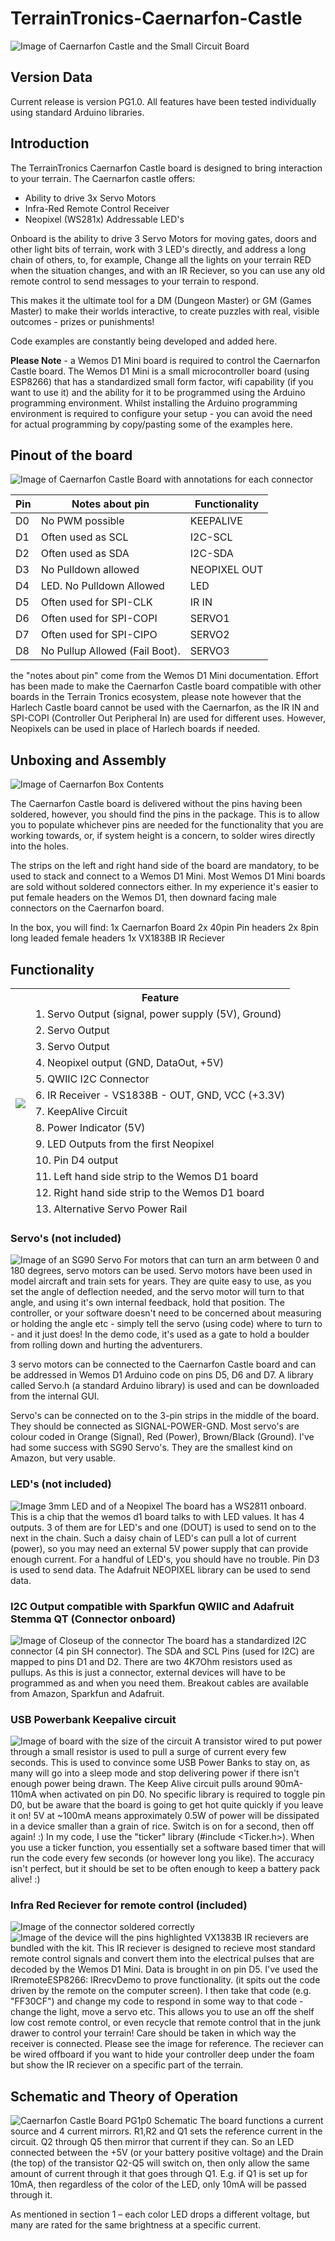# TerrainTronics-Caernarfon-Castle

![Image of Caernarfon Castle and the Small Circuit Board](readmeimages/CaernarfonHeader.gif)

## Version Data
Current release is version PG1.0. All features have been tested individually using standard Arduino libraries.

## Introduction

The TerrainTronics Caernarfon Castle board is designed to bring interaction to your terrain. The Caernarfon castle offers:
- Ability to drive 3x Servo Motors
- Infra-Red Remote Control Receiver
- Neopixel (WS281x) Addressable LED's

Onboard is the ability to drive 3 Servo Motors for moving gates, doors and other light bits of terrain, work with 3 LED's directly, and address a long chain of others, to, for example, Change all the lights on your terrain RED when the situation changes, and with an IR Reciever, so you can use any old remote control to send messages to your terrain to respond. 

This makes it the ultimate tool for a DM (Dungeon Master) or GM (Games Master) to make their worlds interactive, to create puzzles with real, visible outcomes - prizes or punishments!

Code examples are constantly being developed and added here. 

**Please Note** - a Wemos D1 Mini board is required to control the Caernarfon Castle board. The Wemos D1 Mini is a small microcontroller board (using ESP8266) that has a standardized small form factor, wifi capability (if you want to use it) and the ability for it to be programmed using the Arduino programming environment. Whilst installing the Arduino programming environment is required to configure your setup - you can avoid the need for actual programming by copy/pasting some of the examples here.


## Pinout of the board

![Image of Caernarfon Castle Board with annotations for each connector](readmeimages/2.png)

| Pin | Notes about pin                | Functionality |
|-----|--------------------------------|---------------|
| D0  | No PWM possible                | KEEPALIVE     |
| D1  | Often used as SCL              | I2C-SCL       |
| D2  | Often used as SDA              | I2C-SDA       |
| D3  | No Pulldown allowed            | NEOPIXEL OUT  |
| D4  | LED. No Pulldown Allowed       | LED           |
| D5  | Often used for SPI-CLK         | IR IN         |
| D6  | Often used for SPI-COPI        | SERVO1        |
| D7  | Often used for SPI-CIPO        | SERVO2        |
| D8  | No Pullup Allowed (Fail Boot). | SERVO3        |


the "notes about pin" come from the Wemos D1 Mini documentation. Effort has been made to make the Caernarfon Castle board compatible with other boards in the Terrain Tronics ecosystem, please note however that the Harlech Castle board cannot be used with the Caernarfon, as the IR IN and SPI-COPI (Controller Out Peripheral In) are used for different uses. However, Neopixels can be used in place of Harlech boards if needed.

## Unboxing and Assembly

![Image of Caernarfon Box Contents](readmeimages/3.png)

The Caernarfon Castle board is delivered without the pins having been soldered, however, you should find the pins in the package. This is to allow you to populate whichever pins are needed for the functionality that you are working towards, or, if system height is a concern, to solder wires directly into the holes.

The strips on the left and right hand side of the board are mandatory, to be used to stack and connect to a Wemos D1 Mini. Most Wemos D1 Mini boards are sold without soldered connectors either. In my experience it's easier to put female headers on the Wemos D1, then downard facing male connectors on the Caernarfon board. 

In the box, you will find:
1x Caernarfon Board
2x 40pin Pin headers
2x 8pin long leaded female headers
1x VX1838B IR Reciever



## Functionality
<table class="tg">
<thead>
  <tr>
    <th class="tg-0pky" rowspan="14"><img src="readmeimages/caernarfonlabelledpinout.png"></th>
    <th class="tg-0pky">Feature</th>
  </tr>
  <tr>
    <td class="tg-0pky">1. Servo Output (signal, power supply (5V), Ground) </td>
  </tr>
  <tr>
    <td class="tg-0pky">2. Servo Output</td>
  </tr>
  <tr>
    <td class="tg-0pky">3. Servo Output</td>
  </tr>
  <tr>
    <td class="tg-0pky">4. Neopixel output (GND, DataOut, +5V)</td> 
  </tr>
  <tr>
    <td class="tg-0pky">5. QWIIC I2C Connector</td>
  </tr>
  <tr>
    <td class="tg-0pky">6. IR Receiver - VS1838B - OUT, GND, VCC (+3.3V)</td>
  </tr>
  <tr>
    <td class="tg-0pky">7. KeepAlive Circuit</td>
  </tr>
  <tr>
    <td class="tg-0pky">8. Power Indicator (5V)</td>
  </tr>
  <tr>
    <td class="tg-0pky">9. LED Outputs from the first Neopixel</td>
  </tr>
  <tr>
    <td class="tg-0pky">10. Pin D4 output</td>
  </tr>
  <tr>
    <td class="tg-0pky">11. Left hand side strip to the Wemos D1 board</td>
  </tr>
  <tr>
    <td class="tg-0pky">12. Right hand side strip to the Wemos D1 board</td>
  </tr>
  <tr>
    <td class="tg-0pky">13. Alternative Servo Power Rail</td>
  </tr>
</thead>
</table>



### Servo's (not included)
![Image of an SG90 Servo](readmeimages/2.png)
For motors that can turn an arm between 0 and 180 degrees, servo motors can be used. Servo motors have been used in model aircraft and train sets for years. They are quite easy to use, as you set the angle of deflection needed, and the servo motor will turn to that angle, and using it's own internal feedback, hold that position. The controller, or your software doesn't need to be concerned about measuring or holding the angle etc - simply tell the servo (using code) where to turn to - and it just does!
In the demo code, it's used as a gate to hold a boulder from rolling down and hurting the adventurers.

3 servo motors can be connected to the Caernarfon Castle board and can be addressed in Wemos D1 Arduino code on pins D5, D6 and D7. A library called Servo.h (a standard Arduino library) is used and can be downloaded from the internal GUI.

Servo's can be connected on to the 3-pin strips in the middle of the board. They should be connected as SIGNAL-POWER-GND. Most servo's are colour coded in Orange (Signal), Red (Power), Brown/Black (Ground). I've had some success with SG90 Servo's. They are the smallest kind on Amazon, but very usable.

### LED's (not included)
![Image 3mm LED and of a Neopixel](readmeimages/2.png)
The board has a WS2811 onboard. This is a chip that the wemos d1 board talks to with LED values. It has 4 outputs. 3 of them are for LED's and one (DOUT) is used to send on to the next in the chain. Such a daisy chain of LED's can pull a lot of current (power), so you may need an external 5V power supply that can provide enough current. For a handful of LED's, you should have no trouble.
Pin D3 is used to send data. The Adafruit NEOPIXEL library can be used to send data.

### I2C Output compatible with Sparkfun QWIIC and Adafruit Stemma QT (Connector onboard)
![Image of Closeup of the connector](readmeimages/2.png)
The board has a standardized I2C connector (4 pin SH connector). The SDA and SCL Pins (used for I2C) are mapped to pins D1 and D2. There are two 4K7Ohm resistors used as pullups. As this is just a connector, external devices will have to be programmed as and when you need them.
Breakout cables are available from Amazon, Sparkfun and Adafruit.

### USB Powerbank Keepalive circuit
![Image of board with the size of the circuit](readmeimages/2.png)
A transistor wired to put power through a small resistor is used to pull a surge of current every few seconds. This is used to convince some USB Power Banks to stay on, as many will go into a sleep mode and stop delivering power if there isn't enough power being drawn. The Keep Alive circuit pulls around 90mA-110mA when activated on pin D0.
No specific library is required to toggle pin D0, but be aware that the board is going to get hot quite quickly if you leave it on! 5V at ~100mA means approximately 0.5W of power will be dissipated in a device smaller than a grain of rice. Switch is on for a second, then off again! :)
In my code, I use the "ticker" library (#include <Ticker.h>). When you use a ticker function, you essentially set a software based timer that will run the code every few seconds (or however long you like). The accuracy isn't perfect, but it should be set to be often enough to keep a battery pack alive! :)

### Infra Red Reciever for remote control (included)
![Image of the connector soldered correctly](readmeimages/2.png)
![Image of the device will the pins highlighted](readmeimages/2.png)
VX1383B IR recievers are bundled with the kit. This IR reciever is designed to recieve most standard remote control signals and convert them into the electrical pulses that are decoded by the Wemos D1 Mini. 
Data is brought in on pin D5. 
I've used the IRremoteESP8266: IRrecvDemo to prove functionality. (it spits out the code driven by the remote on the computer screen). I then take that code (e.g. "FF30CF")
and change my code to respond in some way to that code - change the light, move a servo etc.
This allows you to use an off the shelf low cost remote control, or even recycle that remote control that in the junk drawer to control your terrain!
Care should be taken in which way the receiver is connected. Please see the image for reference. The reciever can be wired offboard if you want to hide your controller deep under the foam but show the IR reciever on a specific part of the terrain. 



 
## Schematic and Theory of Operation
![Caernarfon Castle Board PG1p0 Schematic](readmeimages/15.png)
The board functions a current source and 4 current mirrors.
R1,R2 and Q1 sets the reference current in the circuit.
Q2 through Q5 then mirror that current if they can. So an LED connected between the +5V (or your battery positive voltage) and the Drain (the top) of the transistor Q2-Q5 will switch on, then only allow the same amount of current through it that goes through Q1. E.g. if Q1 is set up for 10mA, then regardless of the color of the LED, only 10mA will be passed through it.

As mentioned in section 1 – each color LED drops a different voltage, but many are rated for the same brightness at a specific current. 
 
 
